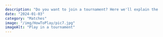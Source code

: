 ```yaml
---
description: "Do you want to join a tournament? Here we'll explain the rules."
date: "2024-01-03"
category: "Matches"
image: "/img/HowToPlay/pic7.jpg"
imageAlt: "Play in a tournament"
---
```

